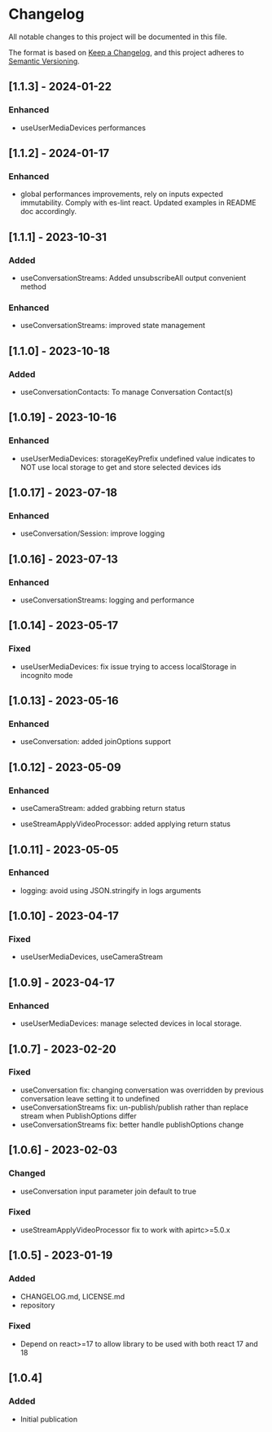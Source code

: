 # Changelog

All notable changes to this project will be documented in this file.

The format is based on [Keep a Changelog](https://keepachangelog.com/en/1.0.0/),
and this project adheres to [Semantic Versioning](https://semver.org/spec/v2.0.0.html).

## [1.1.3] - 2024-01-22

### Enhanced

- useUserMediaDevices performances

## [1.1.2] - 2024-01-17

### Enhanced

- global performances improvements, rely on inputs expected immutability. Comply with es-lint react.
  Updated examples in README doc accordingly.

## [1.1.1] - 2023-10-31

### Added

- useConversationStreams: Added unsubscribeAll output convenient method

### Enhanced

- useConversationStreams: improved state management

## [1.1.0] - 2023-10-18

### Added

- useConversationContacts: To manage Conversation Contact(s)

## [1.0.19] - 2023-10-16

### Enhanced

- useUserMediaDevices: storageKeyPrefix undefined value indicates to NOT use local storage to get and store selected devices ids

## [1.0.17] - 2023-07-18

### Enhanced

- useConversation/Session: improve logging

## [1.0.16] - 2023-07-13

### Enhanced

- useConversationStreams: logging and performance

## [1.0.14] - 2023-05-17

### Fixed

- useUserMediaDevices: fix issue trying to access localStorage in incognito mode

## [1.0.13] - 2023-05-16

### Enhanced

- useConversation: added joinOptions support

## [1.0.12] - 2023-05-09

### Enhanced

- useCameraStream: added grabbing return status

- useStreamApplyVideoProcessor: added applying return status

## [1.0.11] - 2023-05-05

### Enhanced

- logging: avoid using JSON.stringify in logs arguments

## [1.0.10] - 2023-04-17

### Fixed

- useUserMediaDevices, useCameraStream

## [1.0.9] - 2023-04-17

### Enhanced

- useUserMediaDevices: manage selected devices in local storage.

## [1.0.7] - 2023-02-20

### Fixed

- useConversation fix: changing conversation was overridden by previous conversation leave setting it to undefined
- useConversationStreams fix: un-publish/publish rather than replace stream when PublishOptions differ
- useConversationStreams fix: better handle publishOptions change

## [1.0.6] - 2023-02-03

### Changed

- useConversation input parameter join default to true

### Fixed

- useStreamApplyVideoProcessor fix to work with apirtc>=5.0.x

## [1.0.5] - 2023-01-19

### Added

- CHANGELOG.md, LICENSE.md
- repository

### Fixed

- Depend on react>=17 to allow library to be used with both react 17 and 18

## [1.0.4]

### Added

- Initial publication
